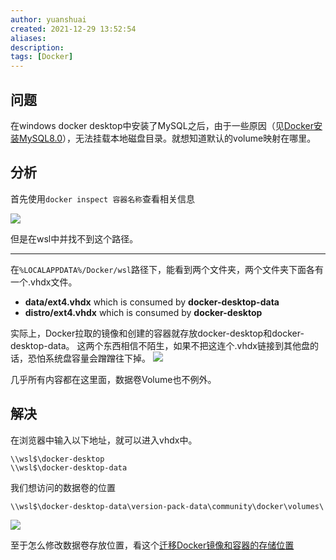 ```yaml
---
author: yuanshuai
created: 2021-12-29 13:52:54
aliases: 
description:
tags: [Docker]
---
```


## 问题
在windows docker desktop中安装了MySQL之后，由于一些原因（见[Docker安装MySQL8.0](Docker安装MySQL8.0.md)），无法挂载本地磁盘目录。就想知道默认的volume映射在哪里。


## 分析
首先使用`docker inspect 容器名称`查看相关信息

![](Pasted%20image%2020211229135651.png)

但是在wsl中并找不到这个路径。

---


在`%LOCALAPPDATA%/Docker/wsl`路径下，能看到两个文件夹，两个文件夹下面各有一个.vhdx文件。

- **data/ext4.vhdx** which is consumed by **docker-desktop-data**
- **distro/ext4.vhdx** which is consumed by **docker-desktop**


实际上，Docker拉取的镜像和创建的容器就存放docker-desktop和docker-desktop-data。
这两个东西相信不陌生，如果不把这连个.vhdx链接到其他盘的话，恐怕系统盘容量会蹭蹭往下掉。
![](Pasted%20image%2020211229140145.png)

几乎所有内容都在这里面，数据卷Volume也不例外。

## 解决
在浏览器中输入以下地址，就可以进入vhdx中。
```text
\\wsl$\docker-desktop
\\wsl$\docker-desktop-data
```

我们想访问的数据卷的位置
```text
\\wsl$\docker-desktop-data\version-pack-data\community\docker\volumes\

```

![](Pasted%20image%2020211229140806.png)

至于怎么修改数据卷存放位置，看这个[迁移Docker镜像和容器的存储位置](https://dev.to/kimcuonthenet/move-docker-desktop-data-distro-out-of-system-drive-4cg2)

